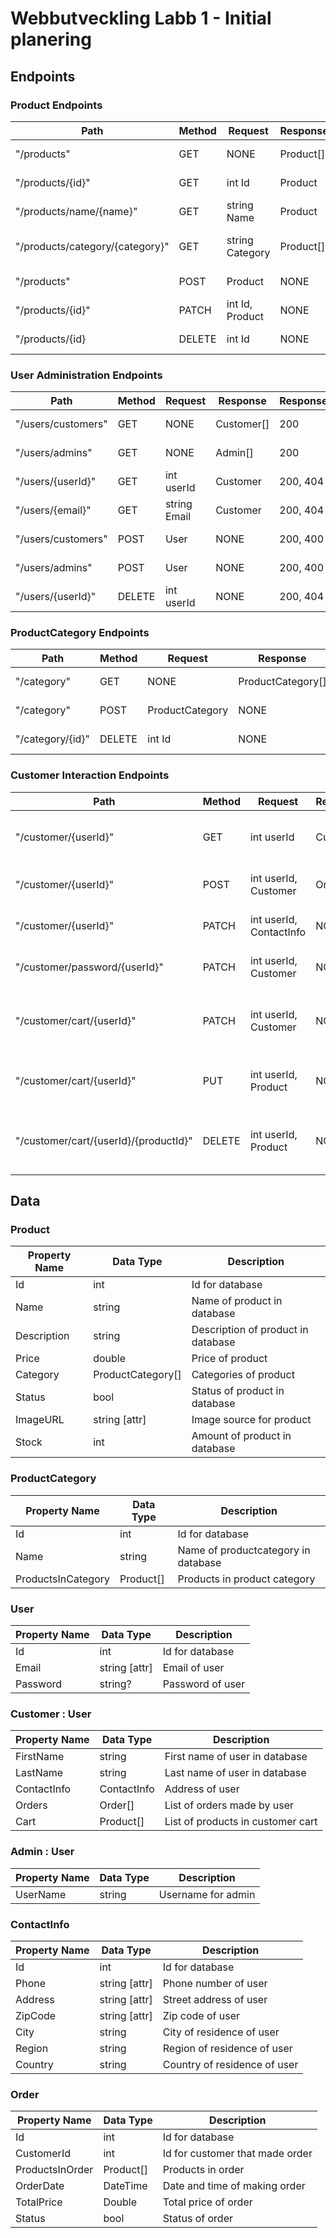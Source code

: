 # Webbutveckling Labb 1 - Initial planering

## Endpoints

### Product Endpoints

| Path                   | Method | Request         | Response  | ResponseCodes | Description                  |
| ---------------------- | ------ | --------------- | --------- | ------------- | ---------------------------- |
| "/products"            | GET    | NONE            | Product[] | 200, 404           | Get all products             |
| "/products/{id}"       | GET    | int Id          | Product   | 200, 404      | Get product by id            |
| "/products/name/{name}"     | GET    | string Name     | Product   | 200, 404      | Get product by name          |
| "/products/category/{category}" | GET    | string Category | Product[] | 200, 404      | Get all products in category |
| "/products"            | POST   | Product         | NONE      | 200, 400      | Add new product              |
| "/products/{id}"       | PATCH  | int Id, Product | NONE      | 200, 400      | Update product               |
| "/products/{id}        | DELETE | int Id          | NONE      | 200, 404      | Delete product               |

### User Administration Endpoints

| Path               | Method | Request      | Response   | ResponseCodes | Description       |
| ------------------ | ------ | ------------ | ---------- | ------------- | ----------------- |
| "/users/customers" | GET    | NONE         | Customer[] | 200           | Get all customers |
| "/users/admins"    | GET    | NONE         | Admin[]    | 200           | Get all admins    |
| "/users/{userId}"  | GET    | int userId   | Customer   | 200, 404      | Get user by id    |
| "/users/{email}"   | GET    | string Email | Customer   | 200, 404      | Get user by email |
| "/users/customers" | POST   | User         | NONE       | 200, 400      | Add new customer  |
| "/users/admins"    | POST   | User         | NONE       | 200, 400      | Add new admin     |
| "/users/{userId}"  | DELETE | int userId   | NONE       | 200, 404      | Delete customer   |

### ProductCategory Endpoints

| Path             | Method | Request         | Response          | ResponseCodes | Description        |
| ---------------- | ------ | --------------- | ----------------- | ------------- | ------------------ |
| "/category"      | GET    | NONE            | ProductCategory[] | 200           | Get all categories |
| "/category"      | POST   | ProductCategory | NONE              | 200, 400      | Add new category   |
| "/category/{id}" | DELETE | int Id          | NONE              | 200, 404      | Delete category    |

### Customer Interaction Endpoints

| Path                          | Method | Request                 | Response | ResponseCodes | Description                           |
| ----------------------------- | ------ | ----------------------- | -------- | ------------- | ------------------------------------- |
| "/customer/{userId}"          | GET    | int userId              | Customer | 200, 400      | Get all items from customer cart      |
| "/customer/{userId}"          | POST   | int userId, Customer    | Order    | 200, 400      | Create a customer order               |
| "/customer/{userId}"          | PATCH  | int userId, ContactInfo | NONE     | 200, 404      | Update customer info                  |
| "/customer/password/{userId}" | PATCH  | int userId, Customer    | NONE     | 200, 404      | Update customer password              |
| "/customer/cart/{userId}"     | PATCH  | int userId, Customer    | NONE     | 200, 404      | Clear all products from customer cart |
| "/customer/cart/{userId}"     | PUT    | int userId, Product     | NONE     | 200, 404      | Add product to customer cart          |
| "/customer/cart/{userId}/{productId}"     | DELETE | int userId, Product     | NONE     | 200, 404      | Remove product from customer cart     |

## Data

### Product

| Property Name | Data Type         | Description                        |
| ------------- | ----------------- | ---------------------------------- |
| Id            | int | Id for database                    |
| Name          | string            | Name of product in database        |
| Description   | string            | Description of product in database |
| Price         | double            | Price of product                   |
| Category      | ProductCategory[] | Categories of product              |
| Status        | bool              | Status of product in database      |
| ImageURL      | string [attr]     | Image source for product           |
| Stock        | int               | Amount of product in database      |

### ProductCategory

| Property Name      | Data Type         | Description                         |
| ------------------ | ----------------- | ----------------------------------- |
| Id                 | int | Id for database                     |
| Name               | string            | Name of productcategory in database |
| ProductsInCategory | Product[]         | Products in product category        |

### User

| Property Name | Data Type         | Description      |
| ------------- | ----------------- | ---------------- |
| Id            | int | Id for database  |
| Email         | string [attr]     | Email of user    |
| Password      | string?           | Password of user |

### Customer : User

| Property Name | Data Type   | Description                       |
| ------------- | ----------- | --------------------------------- |
| FirstName     | string      | First name of user in database    |
| LastName      | string      | Last name of user in database     |
| ContactInfo   | ContactInfo | Address of user                   |
| Orders        | Order[]     | List of orders made by user       |
| Cart          | Product[]   | List of products in customer cart |

### Admin : User

| Property Name | Data Type | Description        |
| ------------- | --------- | ------------------ |
| UserName      | string    | Username for admin |

### ContactInfo

| Property Name | Data Type         | Description                  |
| ------------- | ----------------- | ---------------------------- |
| Id            | int | Id for database              |
| Phone         | string [attr]     | Phone number of user         |
| Address | string [attr]     | Street address of user       |
| ZipCode       | string [attr]     | Zip code of user             |
| City          | string            | City of residence of user    |
| Region        | string            | Region of residence of user    |
| Country       | string            | Country of residence of user |

### Order

| Property Name   | Data Type         | Description                     |
| --------------- | ----------------- | ------------------------------- |
| Id              | int | Id for database                 |
| CustomerId      | int | Id for customer that made order |
| ProductsInOrder | Product[]         | Products in order               |
| OrderDate        | DateTime          | Date and time of making order   |
| TotalPrice       | Double           | Total price of order             |
| Status          | bool            | Status of order                 |
